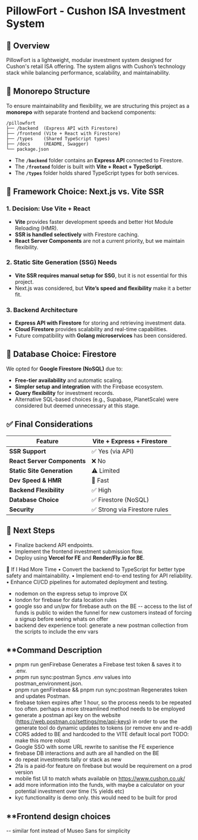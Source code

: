 # PillowFort - Cushon ISA Investment System

## 📌 Overview

PillowFort is a lightweight, modular investment system designed for Cushon's
retail ISA offering. The system aligns with Cushon’s technology stack while
balancing performance, scalability, and maintainability.

## 🚀 Monorepo Structure

To ensure maintainability and flexibility, we are structuring this project as a
**monorepo** with separate frontend and backend components:

```
/pillowfort
├── /backend  (Express API with Firestore)
├── /frontend (Vite + React with Firestore)
├── /types    (Shared TypeScript types)
├── /docs     (README, Swagger)
└── package.json
```

- The **`/backend`** folder contains an **Express API** connected to Firestore.
- The **`/frontend`** folder is built with **Vite + React + TypeScript**.
- The **`/types`** folder holds shared TypeScript types for both services.

## 🚀 Framework Choice: Next.js vs. Vite SSR

### **1. Decision: Use Vite + React**

- **Vite** provides faster development speeds and better Hot Module Reloading
  (HMR).
- **SSR is handled selectively** with Firestore caching.
- **React Server Components** are not a current priority, but we maintain
  flexibility.

### **2. Static Site Generation (SSG) Needs**

- **Vite SSR requires manual setup for SSG**, but it is not essential for this
  project.
- Next.js was considered, but **Vite’s speed and flexibility** make it a better
  fit.

### **3. Backend Architecture**

- **Express API with Firestore** for storing and retrieving investment data.
- **Cloud Firestore** provides scalability and real-time capabilities.
- Future compatibility with **Golang microservices** has been considered.

## 🚀 Database Choice: Firestore

We opted for **Google Firestore (NoSQL)** due to:

- **Free-tier availability** and automatic scaling.
- **Simpler setup and integration** with the Firebase ecosystem.
- **Query flexibility** for investment records.
- Alternative SQL-based choices (e.g., Supabase, PlanetScale) were considered
  but deemed unnecessary at this stage.

## ✅ **Final Considerations**

| **Feature**                 | **Vite + Express + Firestore** |
| --------------------------- | ------------------------------ |
| **SSR Support**             | ✅ Yes (via API)               |
| **React Server Components** | ❌ No                          |
| **Static Site Generation**  | ⚠️ Limited                     |
| **Dev Speed & HMR**         | 🚀 Fast                        |
| **Backend Flexibility**     | ✅ High                        |
| **Database Choice**         | ✅ Firestore (NoSQL)           |
| **Security**                | ✅ Strong via Firestore rules  |

## 🚀 Next Steps

- Finalize backend API endpoints.
- Implement the frontend investment submission flow.
- Deploy using **Vercel for FE** and **Render/Fly.io for BE**.

📌 If I Had More Time •	Convert the backend to TypeScript for better type safety
and maintainability. •	Implement end-to-end testing for API reliability.
•	Enhance CI/CD pipelines for automated deployment and testing.

- nodemon on the express setup to improve DX
- london for firebase for data location rules
- google sso and un/pw for firebase auth on the BE -- access to the list of
  funds is public to widen the funnel for new customers instead of forcing a
  signup before seeing whats on offer
- backend dev experience tool: generate a new postman collection from the
  scripts to include the env vars

## **Command	Description

- pnpm run genFirebase	Generates a Firebase test token & saves it to .env.
- pnpm run sync:postman	Syncs .env values into postman_environment.json.
- pnpm run genFirebase && pnpm run sync:postman	Regenerates token and updates
  Postman.
- firebase token expires after 1 hour, so the process needs to be repeated too
  often. perhaps a more streamlined method needs to be employed
- generate a postman api key on the website
  (https://web.postman.co/settings/me/api-keys) in order to use the generate
  tool do dynamic updates to tokens (or remove env and re-add)
- CORS added to BE and hardcoded to the VITE default local port TODO: make this
  more robust
- Google SSO with some URL rewrite to sanitise the FE experience
- firebase DB interactions and auth are all handled on the BE
- do repeat investments tally or stack as new
- 2fa is a paid-for feature on firebase but would be requirement on a prod
  version
- mobile fist UI to match whats available on https://www.cushon.co.uk/
- add more information into the funds, with maybe a calculator on your potential
  investment over time (% yields etc)
- kyc functionality is demo only. this would need to be built for prod

## **Frontend design choices

-- similar font instead of Museo Sans for simplicity
